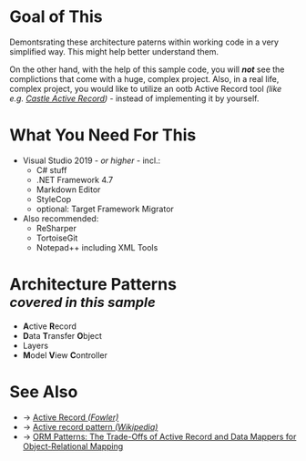 # Goal of This
Demontsrating these architecture paterns within working code in a very simplified way.
This might help better understand them.

On the other hand, with the help of this sample code, you will ***not*** see the complictions that come with a huge, complex project.
Also, in a real life, complex project, you would like to utilize an ootb Active Record tool *(like e.g. [Castle Active Record](http://www.castleproject.org/projects/activerecord/))* - instead of implementing it by yourself.

# What You Need For This
 + Visual Studio 2019 - *or higher* - incl.:
    + C# stuff
    + .NET Framework 4.7
    + Markdown Editor
    + StyleCop
    + optional: Target Framework Migrator
 + Also recommended:
    + ReSharper
    + TortoiseGit
    + Notepad++ including XML Tools

# Architecture Patterns <br /> <small> *covered in this sample* </small>
 + **A**ctive **R**ecord
 + **D**ata **T**ransfer **O**bject
 + Layers
 + **M**odel **V**iew **C**ontroller

# See Also
 + &rarr; [Active Record *(Fowler)*](https://www.martinfowler.com/eaaCatalog/activeRecord.html)
 + &rarr; [Active record pattern *(Wikipedia)*](https://en.wikipedia.org/wiki/Active_record_pattern)
 + &rarr; [ORM Patterns: The Trade-Offs of Active Record and Data Mappers for Object-Relational Mapping](https://www.thoughtfulcode.com/orm-active-record-vs-data-mapper/)